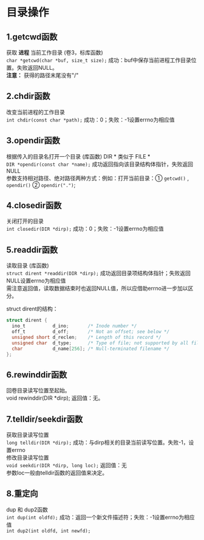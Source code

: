 # 目录操作
## 1.getcwd函数
获取 __进程__ 当前工作目录	(卷3，标库函数)<br>
``char *getcwd(char *buf, size_t size);``	成功：buf中保存当前进程工作目录位置。失败返回NULL。<br>
__注意：__ 获得的路径末尾没有"/"<br>

## 2.chdir函数
改变当前进程的工作目录<br>
``int chdir(const char *path);`` 	成功：0；失败：-1设置errno为相应值<br>

## 3.opendir函数
根据传入的目录名打开一个目录 (库函数)			DIR * 类似于 FILE *<br>
``DIR *opendir(const char *name);``	  成功返回指向该目录结构体指针，失败返回NULL	<br>
参数支持相对路径、绝对路径两种方式：例如：打开当前目录：① ``getcwd()`` , ``opendir()`` ② ``opendir(".")``;<br>

## 4.closedir函数
关闭打开的目录<br>
``int closedir(DIR *dirp);``		成功：0；失败：-1设置errno为相应值<br>

## 5.readdir函数
读取目录	(库函数)<br>
``struct dirent *readdir(DIR *dirp);``  成功返回目录项结构体指针；失败返回NULL设置errno为相应值<br>
		需注意返回值，读取数据结束时也返回NULL值，所以应借助errno进一步加以区分。<br>

struct dirent的结构：<br>
```c
struct dirent {
  ino_t          d_ino;       /* Inode number */
  off_t          d_off;       /* Not an offset; see below */
  unsigned short d_reclen;    /* Length of this record */
  unsigned char  d_type;      /* Type of file; not supported by all filesystem types */
  char           d_name[256]; /* Null-terminated filename */
};
```

## 6.rewinddir函数
回卷目录读写位置至起始。<br>
void rewinddir(DIR *dirp);	返回值：无。<br>

## 7.telldir/seekdir函数
获取目录读写位置<br>
``long telldir(DIR *dirp);`` 成功：与dirp相关的目录当前读写位置。失败-1，设置errno<br>
修改目录读写位置<br>
``void seekdir(DIR *dirp, long loc);`` 返回值：无<br>
参数loc一般由telldir函数的返回值来决定。<br>

## 8.重定向
dup 和 dup2函数<br>
``int dup(int oldfd);`` 成功：返回一个新文件描述符；失败：-1设置errno为相应值<br>
``int dup2(int oldfd, int newfd);`` <br>
